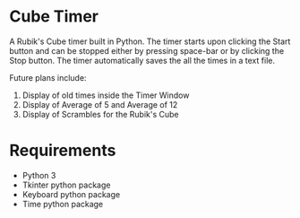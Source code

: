 # Cube Timer
A Rubik's Cube timer built in Python. The timer starts upon clicking the Start button and can be stopped either by pressing space-bar or by clicking the Stop button. The timer automatically saves the all the times in a text file. 

Future plans include:
1. Display of old times inside the Timer Window
2. Display of Average of 5 and Average of 12
3. Display of Scrambles for the Rubik's Cube

# Requirements
* Python 3
* Tkinter python package
* Keyboard python package
* Time python package
